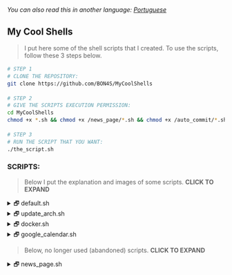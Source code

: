 #

_You can also read this in another language: [Portuguese](readme.pt-BR.md)_

## My Cool Shells

> I put here some of the shell scripts that I created. To use the scripts, follow these 3 steps below.

```bash
# STEP 1
# CLONE THE REPOSITORY:
git clone https://github.com/BON4S/MyCoolShells

# STEP 2
# GIVE THE SCRIPTS EXECUTION PERMISSION:
cd MyCoolShells
chmod +x *.sh && chmod +x /news_page/*.sh && chmod +x /auto_commit/*.sh

# STEP 3
# RUN THE SCRIPT THAT YOU WANT:
./the_script.sh
```

### SCRIPTS:

> Below I put the explanation and images of some scripts. **CLICK TO EXPAND**

<details>

<summary>🗗 default.sh</summary>

## _🙼 default.sh_

This is a script I created to be used within all other shell scripts. This is useful to stylize texts, and to create menus quickly. To use this, import default.sh at the beginning of your script code:

```bash
source "default.sh"
```

**Examples and Features:**

**🔸 TEXT STYLIZER FEATURE**

```bash
# WITHOUT DEFAULT.SH
echo -ne "\e[1m\e[97m SCRIPT NAME \e[2m\e[37m\e[7m teste.sh \e[0m"
echo -e "\e[34m I'm blue,\e[31m I'm red,\e[32m I'm green."
echo -e "\e[42m\e[1m\e[97m Bold White Text on Green Background "
```

```bash
# WITH DAFAULT.SH
title "SCRIPT NAME"
echo -e "$blue I'm blue,$red I'm red,$green I'm green."
echo -e "$bg_green$bold$white Bold White Text on Green Background "
```

_Both examples print exactly the same result_

![default.sh_text_image](screenshots/screenshot-text.png)

**🔸 MENU CREATOR FEATURE**

FUNCTION MENU (fmenu) - Create menus from functions. To do this, simply create functions ending with "/menu":

```bash
The_menu_item/menu() {
  #commands
}
Another_item/menu() {
  #commands
}
fmenu
```

```txt
# RESULT:
 1. The menu item
 2. Another item

 Nº
```

LIST MENU (lmenu) - Create menus from lists, arrays, files... To do this, just set the list parameter and the action:

```bash
action() {                                  # actions function
  echo "Your choice was: ${list[choice]}"   # the action
}
lmenu "$(ls /sys/class/net)"                # the list
```

```txt
# RESULT: In this example, your network interfaces will be listed as a menu.
 1. enp0s25
 2. lo
 3. virbr0
 4. virbr0-nic
 5. wlp0s26u1u2
 6. wlp3s0

 Nº
```

LIST AND FUNTION MENUS **2** (fmenu2 and lmenu2) - These do the same things as the previous ones, but have keyboard support.

```text
⇩ down:             next item
⇧ up:               previous item
⇨ right or space:   choose the option
⇦ left or q:        quit
```

![default.sh_menu_image](screenshots/screenshot-menu.gif)

---

</details>

<details>

<summary>🗗 update_arch.sh</summary>

## _🙼 update_arch.sh_

This script is an easy way to update Arch Linux.

![updating_image](screenshots/screenshot-updating.gif)

Usage:

```bash
./update_arch.sh
```

When we run the script it does the following sequence:

- Shows the latest Arch update news with the 'newsboat';
- Update antivirus - the unofficial ClamAV signatures;
- Clear Paru and Pacman's cache;
- Update mirrorlist with the 'reflector';
- Update repository keys;
- Update Arch official repository;
- Update the Flatpak;
- Update the Snap;
- Update the Arch User Repository (AUR);
- Remove unneeded packages (orphans);
- And finally, ask if you want to restart the system.

Dependencies: newsboat; ClamAV; unofficial ClamAV signatures script; paru; reflector; flatpak; snap; trash.

---

</details>

<details>

<summary>🗗 docker.sh</summary>

## _🙼 docker.sh_

This is a script to view, start and stop Docker containers.

```bash
# Usage:
./docker.sh
```

![docker_image](screenshots/screenshot-docker.gif)

---

</details>

<details>

<summary>🗗 google_calendar.sh</summary>

## _🙼 google_calendar.sh_

This little script captures data from Google Calendar via gcalcli and organizes it. I use this script with Conky, to print a simple and discreet result of my appointments on the desktop.

![gcalendar_image](screenshots/screenshot-calendar.png)

```bash
# Usage:
./google_calendar.sh
```

It is necessary to install and configure gcalcli.

---

</details>

> Below, no longer used (abandoned) scripts. **CLICK TO EXPAND**

<details>

<summary>🗗 news_page.sh</summary>

## _🙼 news_page.sh_

This script extracts news from websites and creates a lightweight and practical html document.

The script also shows Twitter posts, GitHub feeds, YouTube feeds, currency quotes, weather and custom shell script outputs.

![news_page_image](screenshots/screenshot-news-dark.gif)

USAGE:

Insert your favorite news links (feed rss) in the settings file "**news_settings➜default.sh**" and run the script. You can run the script without parameters, or you can specify a custom settings file, as in the examples below:

```bash
# Without parameters:
./news_page.sh

# Specifying the settings file:
./news_page.sh -s news_settings➜Los_Angeles_News.sh

# news_page.html will be generated.
```

DEPENDENCIES:

- To show Tweets it is necessary to install: [jq](https://stedolan.github.io/jq/) (a Json parser).

- To use to use weather data feature it is necessary to install: [weather](http://fungi.yuggoth.org/weather/)

```bash
# Arch users (paru):
paru -S weather

# Debian and Ubuntu users:
sudo apt-get install weather-util
```

TIP 1:

You can schedule the script to run every 12 hours by editing cron with the command:

```bash
export VISUAL=nano; crontab -e
```

and then insert a line like this:

```txt
0 */12 * * * /home/your_username/scripts_folder/news_page/news_page.sh -s news_settings➜Los_Angeles.sh
```

TIP 2:

You can get the main feed from your GitHub, to do this go to the homepage and copy the link where it says "Subscribe to your news feed". And put it in your configuration file:

```text
feed2 "GitHub Main Feed" "https://github.com/BON4S.private.atom?token=QWERTYQWERTYQWERTY" "8"
```

In addition to the main feed you can also get project commits, as in the image below:

![news_page_image](screenshots/screenshot-news-github.gif)

---

</details>
